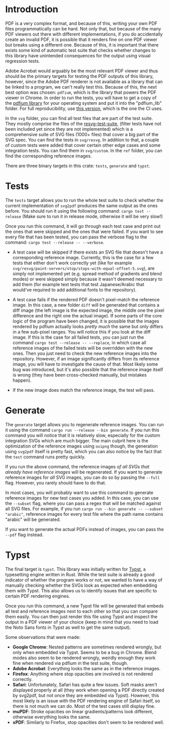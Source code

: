 # Introduction

PDF is a very complex format, and because of this, writing your own PDF files programmatically
can be hard. Not only that, but because of the many PDF viewers out there with different
implementations, if you do accidentally create an invalid PDF, it is possible that it renders
fine on one PDF viewer but breaks using a different one. Because of this, it is important
that there exists some kind of automatic test suite that checks whether changes to this library
have unintended consequences for the output using visual regression tests.

Adobe Acrobat would arguably be the most relevant PDF viewer and thus should be the primary
targets for testing the PDF outputs of this library, however, since the Adobe PDF renderer is
not available as a library that can be linked to a program, we can't really test this. Because
of this, the next best option was chosen: `pdfium`, which is the library that powers the
PDF viewer in Chrome. In order to run the tests, you will have to get a copy of the [pdfium library](https://github.com/bblanchon/pdfium-binaries/releases)
for your operating system and put it into the "pdfium_lib" folder. For full reproducibility,
use [this version](https://github.com/bblanchon/pdfium-binaries/releases/tag/chromium%2F5880),
which is the one the CI uses.

In the `svg` folder, you can find all test files that are part of the test suite. They mostly
comprise the files of the [resvg-test-suite](https://github.com/RazrFalcon/resvg-test-suite),
(filter tests have not been included yet since they are not implemented) which is a comprehensive suite of SVG files (1000+ files) that cover a big part of the SVG spec.
You can find the tests in `svg/resvg`. In addition to that, a couple of custom tests were added
that cover certain other edge cases and some integration tests. You can find them in
`svg/custom`. In the `ref` folder, you can find the corresponding reference images.

There are three binary targets in this crate: `tests`, `generate` and `typst`.

# Tests

The `tests` target allows you to run the whole test suite to check whether the current
implementation of `svg2pdf` produces the same output as the ones before. You should run it
using the following command: `cargo test --release` (Make sure to run it in release mode,
otherwise it will be very slow!)

Once you run this command, it will go through each test case and print out the ones that were
skipped and the ones that were failed. If you want to see every file that has been tested,
you can pass the verbose flag to the command: `cargo test --release -- --verbose`.

- A test case will be skipped if there exists an SVG file that doesn't have a corresponding
reference image. Currently, this is the case for a few tests that either don't work correctly
yet (like for example `svg/resvg/paint-servers/stop/stops-with-equal-offset-5.svg`), are simply
not implemented yet (e.g. spread method of gradients and blend modes) or were skipped simply
because it wasn't deemed necessary to add them (for example text tests that test
Japanese/Arabic that would've required to add additional fonts to the repository).

- A test case fails if the rendered PDF doesn't pixel-match the reference image. In this
case, a new folder `diff` will be generated that contains a diff image (the left image
is the expected image, the middle one the pixel difference and the right one the actual
image). If some parts of the core logic of the program have been changed, it is possible
that the images rendered by pdfium actually looks _pretty much_ the same but only differs
in a few sub-pixel ranges. You will notice this if you look at the diff image. If this is the
case for all failed tests, you can just run the command `cargo test --release -- --replace`,
in which case all reference images of the failed tests will be overridden with the
new ones. Then you just need to check the new reference images into the repository. However,
if an image significantly differs from its reference image, you will have to investigate the
cause of that. Most likely some bug was introduced, but it's also possible that the reference
image itself is wrong (they have been cross-checked manually, but mistakes happen).

- If the new image does match the reference image, the test will pass.

# Generate

The `generate` target allows you to regenerate reference images.
You can run it using the command `cargo run --release --bin generate`. If you run this command you will notice that it is
relatively slow, especially for the custom integration SVGs which
are much bigger. The main culprit here is the optimization
of the reference images using `oxipng` though, the generation
using `svg2pdf` itself is pretty fast, which you can also notice
by the fact that the `test` command runs pretty quickly.

If you run the above command, the reference images _of all SVGs
that already have reference images_ will be regenerated. If you want to generate reference images for _all_ SVG images, you can
do so by passing the `--full` flag. However, you rarely should have
to do that.

In most cases, you will probably want to use this command to generate reference images for new test cases you added. In this
case, you can use the `--subset` flag, where you can pass a regex
that will be matched against all SVG files. For example, if you run
`cargo run --bin generate -- --subset "arabic"`, reference images for every test file where the path name contains "arabic" will
be generated.

If you want to generate the actual PDFs instead of images, you can pass the `--pdf` flag instead.

# Typst

The final target is `typst`. This library was initially written
for [Typst](https://github.com/typst/typst/), a typesetting engine
written in Rust. While the test suite is already a good indicator
of whether the program works or not, we wanted to have a way of
manually checking whether the SVGs look as expected when embedding
them with Typst. This also allows us to identify issues that are
specific to certain PDF rendering engines.

Once you run this command, a new Typst file will be generated
that embeds all test and reference images next to each other
so that you can compare them easily. You can then just render
this file using Typst and inspect the output in a PDF viewer
of your choice (keep in mind that you need to load the Noto
Sans fonts in Typst as well to get the same output).

Some observations that were made:
- **Google Chrome**: Nested patterns are sometimes rendered wrongly, 
but only when embedded via Typst. Seems to be a bug in Chrome. Blend modes
also seem to be rendered wrongly, weirdly enough they work fine when
rendered via pdfium in the test suite, though.
- **Adobe Acrobat**: Everything looks the same as in the reference
images.
- **Firefox**: Anything where stop opacities are involved is not 
rendered correctly.
- **Safari**: Unfortunately, Safari has quite a few issues. Soft
masks aren't displayed properly at all (they work when opening
a PDF directly created by svg2pdf, but not once they are
embedded via Typst). However, this most likely is an issue
with the PDF rendering engine of Safari itself, so there is
not much we can do. Most of the test cases still display fine.
- **muPDF**: Stroke opacities on linear gradients/patterns look different, 
otherwise everything looks the same.
- **xPDF**: Similarly to Firefox, stop opacities don't seem to be rendered
well. 

